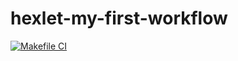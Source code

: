 # hexlet-my-first-workflow
[![Makefile CI](https://github.com/DrAculaJD/hexlet-my-first-workflow/actions/workflows/makefile.yml/badge.svg)](https://github.com/DrAculaJD/hexlet-my-first-workflow/actions/workflows/makefile.yml)
